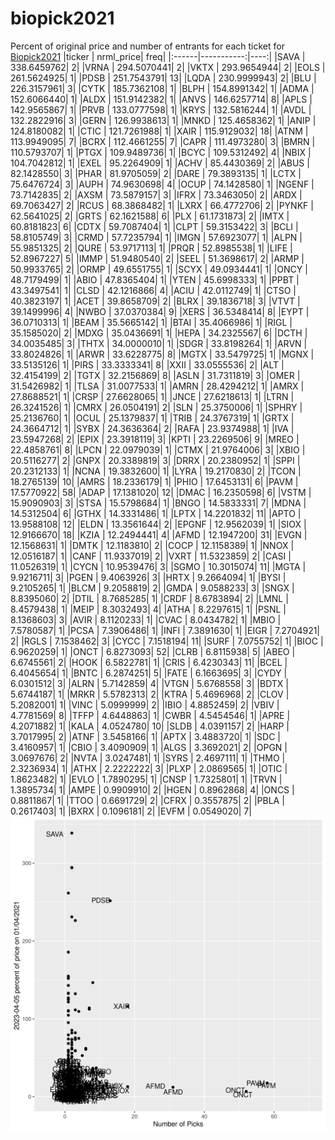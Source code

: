 # biopick2021
Percent of original price and number of entrants for each ticket for [Biopick2021](https://twitter.com/hashtag/Biopick2021)
|ticker |  nrml_price| freq|
|:------|-----------:|----:|
|SAVA   | 338.6459762|    2|
|VRNA   | 294.5070441|    2|
|VKTX   | 293.9654944|    2|
|EOLS   | 261.5624925|    1|
|PDSB   | 251.7543791|   13|
|LQDA   | 230.9999943|    2|
|BLU    | 226.3157961|    3|
|CYTK   | 185.7362108|    1|
|BLPH   | 154.8991342|    1|
|ADMA   | 152.6066440|    1|
|ALDX   | 151.9142382|    1|
|ANVS   | 146.6257714|    8|
|APLS   | 142.9565867|    1|
|PRVB   | 133.0777598|    1|
|KRYS   | 132.5816244|    1|
|AVDL   | 132.2822916|    3|
|GERN   | 126.9938613|    1|
|MNKD   | 125.4658362|    1|
|ANIP   | 124.8180082|    1|
|CTIC   | 121.7261988|    1|
|XAIR   | 115.9129032|   18|
|ATNM   | 113.9949095|    7|
|BCRX   | 112.4661255|    7|
|CAPR   | 111.4973280|    3|
|BMRN   | 110.5793707|    1|
|PTGX   | 109.9489736|    1|
|BCYC   | 109.5312492|    4|
|NBIX   | 104.7042812|    1|
|EXEL   |  95.2264909|    1|
|ACHV   |  85.4430369|    2|
|ABUS   |  82.1428550|    3|
|PHAR   |  81.9705059|    2|
|DARE   |  79.3893135|    1|
|LCTX   |  75.6476724|    3|
|AUPH   |  74.9630698|    4|
|OCUP   |  74.1428580|    1|
|NGENF  |  73.7142835|    2|
|AXSM   |  73.5879157|    3|
|IFRX   |  73.3463050|    2|
|ARDX   |  69.7063427|    2|
|RCUS   |  68.3868482|    1|
|LXRX   |  66.4772706|    2|
|PYNKF  |  62.5641025|    2|
|GRTS   |  62.1621588|    6|
|PLX    |  61.1731873|    2|
|IMTX   |  60.8181823|    6|
|CDTX   |  59.7087404|    1|
|CLPT   |  59.3153422|    3|
|BCLI   |  58.8105749|    3|
|CRMD   |  57.7235794|    1|
|IMGN   |  57.6923077|    1|
|ALPN   |  55.9851325|    2|
|QURE   |  53.9717113|    1|
|PRQR   |  52.8985538|    1|
|LIFE   |  52.8967227|    5|
|IMMP   |  51.9480540|    2|
|SEEL   |  51.3698617|    2|
|ARMP   |  50.9933765|    2|
|ORMP   |  49.6551755|    1|
|SCYX   |  49.0934441|    1|
|ONCY   |  48.7179499|    1|
|ABIO   |  47.8365404|    1|
|YTEN   |  45.6998333|    1|
|PPBT   |  43.3497541|    1|
|CLSD   |  42.1216866|    4|
|ACIU   |  42.0112749|    1|
|CTSO   |  40.3823197|    1|
|ACET   |  39.8658709|    2|
|BLRX   |  39.1836718|    3|
|VTVT   |  39.1499996|    4|
|NWBO   |  37.0370384|    9|
|XERS   |  36.5348414|    8|
|EYPT   |  36.0710313|    1|
|BEAM   |  35.5665142|    1|
|BTAI   |  35.4066986|    1|
|RIGL   |  35.1585020|    2|
|MDXG   |  35.0436691|    1|
|HEPA   |  34.2325567|    6|
|DCTH   |  34.0035485|    3|
|THTX   |  34.0000010|    1|
|SDGR   |  33.8198264|    1|
|ARVN   |  33.8024826|    1|
|ARWR   |  33.6228775|    8|
|MGTX   |  33.5479725|    1|
|MGNX   |  33.5135126|    1|
|PIRS   |  33.3333341|    8|
|XXII   |  33.0555536|    2|
|ALT    |  32.4154199|    2|
|TGTX   |  32.2156869|    8|
|ASLN   |  31.7311819|    3|
|OMER   |  31.5426982|    1|
|TLSA   |  31.0077533|    1|
|AMRN   |  28.4294212|    1|
|AMRX   |  27.8688521|    1|
|CRSP   |  27.6628065|    1|
|JNCE   |  27.6218613|    1|
|LTRN   |  26.3241526|    1|
|CMRX   |  26.0504191|    2|
|SLN    |  25.3750006|    1|
|SPHRY  |  25.2136760|    1|
|OCUL   |  25.1379837|    1|
|TRIB   |  24.3767319|    1|
|GRTX   |  24.3664712|    1|
|SYBX   |  24.3636364|    2|
|RAFA   |  23.9374988|    1|
|IVA    |  23.5947268|    2|
|EPIX   |  23.3918119|    3|
|KPTI   |  23.2269506|    9|
|MREO   |  22.4858761|    8|
|LPCN   |  22.0979039|    1|
|CTMX   |  21.9764006|    3|
|XBIO   |  20.5116277|    2|
|GNPX   |  20.3389819|    3|
|DRRX   |  20.2380952|    1|
|SPPI   |  20.2312133|    1|
|NCNA   |  19.3832600|    1|
|LYRA   |  19.2170830|    2|
|TCON   |  18.2765139|   10|
|AMRS   |  18.2336179|    1|
|PHIO   |  17.6453131|    6|
|PAVM   |  17.5770922|   58|
|ADAP   |  17.1381020|   12|
|DMAC   |  16.2350598|    6|
|VSTM   |  15.9090903|    3|
|STSA   |  15.5798684|    1|
|BNGO   |  14.5833331|    7|
|MDNA   |  14.5312504|    6|
|GTHX   |  14.3331486|    1|
|LPTX   |  14.2201832|   11|
|APTO   |  13.9588108|   12|
|ELDN   |  13.3561644|    2|
|EPGNF  |  12.9562039|    1|
|SIOX   |  12.9166670|   18|
|KZIA   |  12.2494441|    4|
|AFMD   |  12.1947200|   31|
|EVGN   |  12.1568631|    1|
|DMTK   |  12.1183810|    2|
|COCP   |  12.1158389|    1|
|NNOX   |  12.0516187|    1|
|CANF   |  11.9337019|    2|
|VXRT   |  11.5323859|    2|
|CASI   |  11.0526319|    1|
|CYCN   |  10.9539476|    3|
|SGMO   |  10.3015074|   11|
|MGTA   |   9.9216711|    3|
|PGEN   |   9.4063926|    3|
|HRTX   |   9.2664094|    1|
|BYSI   |   9.2105265|    1|
|BLCM   |   9.2058819|    2|
|GMDA   |   9.0588233|    3|
|SNGX   |   8.8395060|    2|
|DTIL   |   8.7685285|    1|
|CRDF   |   8.6783894|    2|
|LMNL   |   8.4579438|    1|
|MEIP   |   8.3032493|    4|
|ATHA   |   8.2297615|    1|
|PSNL   |   8.1368603|    3|
|AVIR   |   8.1120233|    1|
|CVAC   |   8.0434782|    1|
|MBIO   |   7.5780587|    1|
|PCSA   |   7.3906486|    1|
|INFI   |   7.3891630|    1|
|EIGR   |   7.2704921|    2|
|RGLS   |   7.1538462|    3|
|CYCC   |   7.1518194|   11|
|SURF   |   7.0755752|    1|
|BIOC   |   6.9620259|    1|
|ONCT   |   6.8273093|   52|
|CLRB   |   6.8115938|    5|
|ABEO   |   6.6745561|    2|
|HOOK   |   6.5822781|    1|
|CRIS   |   6.4230343|   11|
|BCEL   |   6.4045654|    1|
|BNTC   |   6.2874251|    5|
|FATE   |   6.1663695|    3|
|CYDY   |   6.0301512|    3|
|ALRN   |   5.7142859|    4|
|VTGN   |   5.6768558|    3|
|BDTX   |   5.6744187|    1|
|MRKR   |   5.5782313|    2|
|KTRA   |   5.4696968|    2|
|CLOV   |   5.2082001|    1|
|VINC   |   5.0999999|    2|
|IBIO   |   4.8852459|    2|
|VBIV   |   4.7781569|    8|
|TFFP   |   4.6448863|    1|
|CWBR   |   4.5454546|    1|
|APRE   |   4.2071882|    1|
|KALA   |   4.0524780|   10|
|SLDB   |   4.0391157|    2|
|HARP   |   3.7017995|    2|
|ATNF   |   3.5458166|    1|
|APTX   |   3.4883720|    1|
|SDC    |   3.4160957|    1|
|CBIO   |   3.4090909|    1|
|ALGS   |   3.3692021|    2|
|OPGN   |   3.0697676|    2|
|NVTA   |   3.0247481|    1|
|SYRS   |   2.4697111|    1|
|THMO   |   2.3236934|    1|
|ATHX   |   2.2222222|    3|
|PLXP   |   2.0869565|    1|
|OTIC   |   1.8623482|    1|
|EVLO   |   1.7890295|    1|
|CNSP   |   1.7325801|    1|
|TRVN   |   1.3895734|    1|
|AMPE   |   0.9909910|    2|
|HGEN   |   0.8962868|    4|
|ONCS   |   0.8811867|    1|
|TTOO   |   0.6691729|    2|
|CFRX   |   0.3557875|    2|
|PBLA   |   0.2617403|    1|
|BXRX   |   0.1096181|    2|
|EVFM   |   0.0549020|    7|
![retvspicks](biopicks.png?raw=true)
